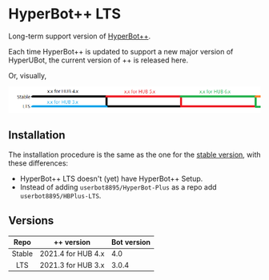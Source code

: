 # HyperBot++ LTS
Long-term support version of [HyperBot++](https://github.com/userbot8895/HyperBot-Plus).

Each time HyperBot++ is updated to support a new major version of HyperUBot, the current version of ++ is released here.

Or, visually,

![image](ltsgraph.png)

## Installation
The installation procedure is the same as the one for the [stable version](https://github.com/userbot8895/HyperBot-Plus/blob/master/guides/Install.md), with these differences:

- HyperBot++ LTS doesn't (yet) have HyperBot++ Setup.
- Instead of adding `userbot8895/HyperBot-Plus` as a repo add `userbot8895/HBPlus-LTS`.

## Versions
|  Repo  |     ++ version     | Bot version |
|:------:|:------------------:|-------------|
| Stable | 2021.4 for HUB 4.x | 4.0         |
|   LTS  | 2021.3 for HUB 3.x | 3.0.4       |
